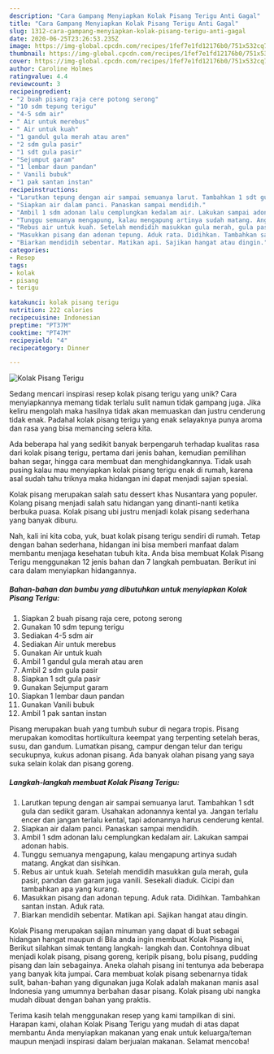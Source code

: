 ```yaml
---
description: "Cara Gampang Menyiapkan Kolak Pisang Terigu Anti Gagal"
title: "Cara Gampang Menyiapkan Kolak Pisang Terigu Anti Gagal"
slug: 1312-cara-gampang-menyiapkan-kolak-pisang-terigu-anti-gagal
date: 2020-06-25T23:26:53.235Z
image: https://img-global.cpcdn.com/recipes/1fef7e1fd12176b0/751x532cq70/kolak-pisang-terigu-foto-resep-utama.jpg
thumbnail: https://img-global.cpcdn.com/recipes/1fef7e1fd12176b0/751x532cq70/kolak-pisang-terigu-foto-resep-utama.jpg
cover: https://img-global.cpcdn.com/recipes/1fef7e1fd12176b0/751x532cq70/kolak-pisang-terigu-foto-resep-utama.jpg
author: Caroline Holmes
ratingvalue: 4.4
reviewcount: 3
recipeingredient:
- "2 buah pisang raja cere potong serong"
- "10 sdm tepung terigu"
- "4-5 sdm air"
- " Air untuk merebus"
- " Air untuk kuah"
- "1 gandul gula merah atau aren"
- "2 sdm gula pasir"
- "1 sdt gula pasir"
- "Sejumput garam"
- "1 lembar daun pandan"
- " Vanili bubuk"
- "1 pak santan instan"
recipeinstructions:
- "Larutkan tepung dengan air sampai semuanya larut. Tambahkan 1 sdt gula dan sedikit garam. Usahakan adonannya kental ya. Jangan terlalu encer dan jangan terlalu kental, tapi adonannya harus cenderung kental."
- "Siapkan air dalam panci. Panaskan sampai mendidih."
- "Ambil 1 sdm adonan lalu cemplungkan kedalam air. Lakukan sampai adonan habis."
- "Tunggu semuanya mengapung, kalau mengapung artinya sudah matang. Angkat dan sisihkan."
- "Rebus air untuk kuah. Setelah mendidih masukkan gula merah, gula pasir, pandan dan garam juga vanili. Sesekali diaduk. Cicipi dan tambahkan apa yang kurang."
- "Masukkan pisang dan adonan tepung. Aduk rata. Didihkan. Tambahkan santan instan. Aduk rata."
- "Biarkan mendidih sebentar. Matikan api. Sajikan hangat atau dingin."
categories:
- Resep
tags:
- kolak
- pisang
- terigu

katakunci: kolak pisang terigu 
nutrition: 222 calories
recipecuisine: Indonesian
preptime: "PT37M"
cooktime: "PT47M"
recipeyield: "4"
recipecategory: Dinner

---
```



![Kolak Pisang Terigu](https://img-global.cpcdn.com/recipes/1fef7e1fd12176b0/751x532cq70/kolak-pisang-terigu-foto-resep-utama.jpg)

Sedang mencari inspirasi resep kolak pisang terigu yang unik? Cara menyiapkannya memang tidak terlalu sulit namun tidak gampang juga. Jika keliru mengolah maka hasilnya tidak akan memuaskan dan justru cenderung tidak enak. Padahal kolak pisang terigu yang enak selayaknya punya aroma dan rasa yang bisa memancing selera kita.

Ada beberapa hal yang sedikit banyak berpengaruh terhadap kualitas rasa dari kolak pisang terigu, pertama dari jenis bahan, kemudian pemilihan bahan segar, hingga cara membuat dan menghidangkannya. Tidak usah pusing kalau mau menyiapkan kolak pisang terigu enak di rumah, karena asal sudah tahu triknya maka hidangan ini dapat menjadi sajian spesial.

Kolak pisang merupakan salah satu dessert khas Nusantara yang populer. Kolang pisang menjadi salah satu hidangan yang dinanti-nanti ketika berbuka puasa. Kolak pisang ubi justru menjadi kolak pisang sederhana yang banyak diburu.


Nah, kali ini kita coba, yuk, buat kolak pisang terigu sendiri di rumah. Tetap dengan bahan sederhana, hidangan ini bisa memberi manfaat dalam membantu menjaga kesehatan tubuh kita. Anda bisa membuat Kolak Pisang Terigu menggunakan 12 jenis bahan dan 7 langkah pembuatan. Berikut ini cara dalam menyiapkan hidangannya.

<!--inarticleads1-->

##### Bahan-bahan dan bumbu yang dibutuhkan untuk menyiapkan Kolak Pisang Terigu:

1. Siapkan 2 buah pisang raja cere, potong serong
1. Gunakan 10 sdm tepung terigu
1. Sediakan 4-5 sdm air
1. Sediakan  Air untuk merebus
1. Gunakan  Air untuk kuah
1. Ambil 1 gandul gula merah atau aren
1. Ambil 2 sdm gula pasir
1. Siapkan 1 sdt gula pasir
1. Gunakan Sejumput garam
1. Siapkan 1 lembar daun pandan
1. Gunakan  Vanili bubuk
1. Ambil 1 pak santan instan


Pisang merupakan buah yang tumbuh subur di negara tropis. Pisang merupakan komoditas hortikultura keempat yang terpenting setelah beras, susu, dan gandum. Lumatkan pisang, campur dengan telur dan terigu secukupnya, kukus adonan pisang. Ada banyak olahan pisang yang saya suka selain kolak dan pisang goreng. 

<!--inarticleads2-->

##### Langkah-langkah membuat Kolak Pisang Terigu:

1. Larutkan tepung dengan air sampai semuanya larut. Tambahkan 1 sdt gula dan sedikit garam. Usahakan adonannya kental ya. Jangan terlalu encer dan jangan terlalu kental, tapi adonannya harus cenderung kental.
1. Siapkan air dalam panci. Panaskan sampai mendidih.
1. Ambil 1 sdm adonan lalu cemplungkan kedalam air. Lakukan sampai adonan habis.
1. Tunggu semuanya mengapung, kalau mengapung artinya sudah matang. Angkat dan sisihkan.
1. Rebus air untuk kuah. Setelah mendidih masukkan gula merah, gula pasir, pandan dan garam juga vanili. Sesekali diaduk. Cicipi dan tambahkan apa yang kurang.
1. Masukkan pisang dan adonan tepung. Aduk rata. Didihkan. Tambahkan santan instan. Aduk rata.
1. Biarkan mendidih sebentar. Matikan api. Sajikan hangat atau dingin.


Kolak Pisang merupakan sajian minuman yang dapat di buat sebagai hidangan hangat maupun di Bila anda ingin membuat Kolak Pisang ini, Berikut silahkan simak tentang langkah- langkah dan. Contohnya dibuat menjadi kolak pisang, pisang goreng, keripik pisang, bolu pisang, pudding pisang dan lain sebagainya. Aneka olahah pisang ini tentunya ada beberapa yang banyak kita jumpai. Cara membuat kolak pisang sebenarnya tidak sulit, bahan-bahan yang digunakan juga Kolak adalah makanan manis asal Indonesia yang umumnya berbahan dasar pisang. Kolak pisang ubi nangka mudah dibuat dengan bahan yang praktis. 

Terima kasih telah menggunakan resep yang kami tampilkan di sini. Harapan kami, olahan Kolak Pisang Terigu yang mudah di atas dapat membantu Anda menyiapkan makanan yang enak untuk keluarga/teman maupun menjadi inspirasi dalam berjualan makanan. Selamat mencoba!
